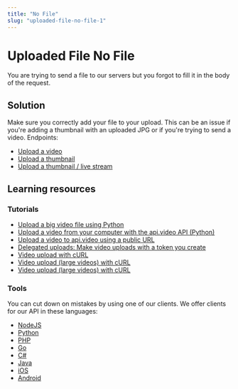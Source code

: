 ```yaml
---
title: "No File"
slug: "uploaded-file-no-file-1"
---
```

Uploaded File No File
=====================

You are trying to send a file to our servers but you forgot to fill it in the body of the request.

## Solution

Make sure you correctly add your file to your upload. This can be an issue if you're adding a thumbnail with an uploaded JPG or if you're trying to send a video. Endpoints:
* [Upload a video](/reference/api/Videos#upload-a-video)
* [Upload a thumbnail](/reference/api/Videos#upload-a-thumbnail)
* [Upload a thumbnail / live stream](/reference/api/Live-Streams#upload-a-thumbnail)

## Learning resources

### Tutorials

* [Upload a big video file using Python](https://api.video/blog/tutorials/upload-a-big-video-file-using-python/)
* [Upload a video from your computer with the api.video API (Python)](https://api.video/blog/tutorials/upload-a-video-from-your-computer-with-the-api-video-api-python/)
* [Upload a video to api.video using a public URL](https://api.video/blog/tutorials/upload-a-video-with-the-api-video-api-using-a-public-url-python/)
* [Delegated uploads: Make video uploads with a token you create](https://api.video/blog/tutorials/delegated-uploads/)
* [Video upload with cURL](https://api.video/blog/tutorials/video-upload-tutorial/)
* [Video upload (large videos) with cURL](https://api.video/blog/tutorials/video-upload-tutorial/)
* [Video upload (large videos) with cURL](https://api.video/blog/tutorials/video-upload-tutorial-large-videos/)

### Tools

You can cut down on mistakes by using one of our clients. We offer clients for our API in these languages:

- [NodeJS](../sdks/api-clients/apivideo-nodejs-client.md)
- [Python](../sdks/api-clients/apivideo-python-client.md)
- [PHP](../sdks/api-clients/apivideo-php-client.md)
- [Go](../sdks/api-clients/apivideo-go-client.md)
- [C#](../sdks/api-clients/apivideo-csharp-client.md)
- [Java](../sdks/api-clients/apivideo-java-client.md)
- [iOS](../sdks/api-clients/apivideo-swift5-client.md)
- [Android](../sdks/api-clients/apivideo-android-client.md)
